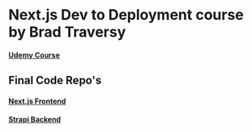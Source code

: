 # Next.js Dev to Deployment course by Brad Traversy
#### [Udemy Course](https://www.udemy.com/course/nextjs-dev-to-deployment/)

## Final Code Repo's
#### [Next.js Frontend](https://github.com/bradtraversy/dj-events-frontend)
#### [Strapi Backend](https://github.com/bradtraversy/dj-events-backend)